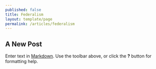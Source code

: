 ```yaml
---
published: false
title: Federalism
layout: template/page
permalink: /articles/federalism
---
```


## A New Post

Enter text in [Markdown](http://daringfireball.net/projects/markdown/). Use the toolbar above, or click the **?** button for formatting help.
